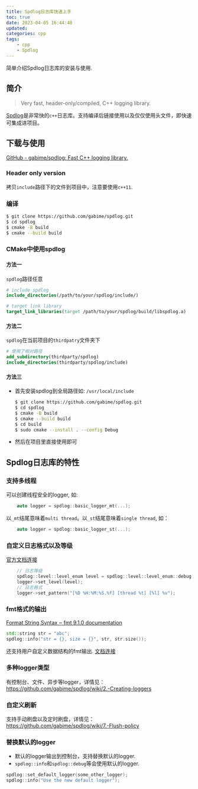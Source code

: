 ```yaml
---
title: Spdlog日志库快速上手
toc: true
date: 2023-04-05 16:44:48
updated:
categories: cpp
tags:
    - cpp
    - Spdlog
---
```


简单介绍Spdlog日志库的安装与使用.

<!--more-->

## 简介


> Very fast, header-only/compiled, C++ logging library.

[Spdlog](https://github.com/gabime/spdlog)是非常快的`c++`日志库。支持编译后链接使用以及仅仅使用头文件，即快速可集成进项目。

## 下载与使用

[GitHub - gabime/spdlog: Fast C++ logging library.](https://github.com/gabime/spdlog)

### Header only version

拷贝`include`路径下的文件到项目中，注意要使用`c++11`.

### 编译

```bash
$ git clone https://github.com/gabime/spdlog.git
$ cd spdlog
$ cmake -B build
$ cmake --build build
```

### CMake中使用spdlog

#### 方法一

`spdlog`路径任意

```cmake
# include spdlog 
include_directories(/path/to/your/spdlog/include/)

# target link library
target_link_libraries(target /path/to/your/spdlog/build/libspdlog.a)
```

#### 方法二

`spdlog`在当前项目的`thirdpatry`文件夹下

```cmake
# 使用了相对路径
add_subdirectory(thirdparty/spdlog)
include_directories(thirdparty/spdlog/include)
```

#### 方法三

- 首先安装spdlog到全局路径如: `/usr/local/include`
    ```bash
    $ git clone https://github.com/gabime/spdlog.git
    $ cd spdlog
    $ cmake -B build
    $ cmake --build build
    $ cd build
    $ sudo cmake --install . --config Debug
    ```
- 然后在项目里直接使用即可

## Spdlog日志库的特性

### 支持多线程

可以创建线程安全的logger, 如:

```cpp
    auto logger = spdlog::basic_logger_mt(...);
```

以`_mt`结尾意味着`multi thread`。以`_st`结尾意味着`single thread`, 如：

```cpp
    auto logger = spdlog::basic_logger_st(...);
```

### 自定义日志格式以及等级

[官方文档连接](https://github.com/gabime/spdlog/wiki/3.-Custom-formatting)

```cpp
    // 日志等级
    spdlog::level::level_enum level = spdlog::level::level_enum::debug
    logger->set_level(level);
    // 日志格式
    logger->set_pattern("[%D %H:%M:%S.%f] [thread %t] [%l] %v");
```

### fmt格式的输出

[Format String Syntax ‒ fmt 9.1.0 documentation](https://fmt.dev/latest/syntax.html)

```cpp
std::string str = "abc";
spdlog::info("str = {}, size = {}", str, str.size());
```

还支持用户自定义数据结构的fmt输出. [文档连接](https://github.com/gabime/spdlog#user-defined-types)


### 多种logger类型

有控制台、文件、异步等logger，详情见：https://github.com/gabime/spdlog/wiki/2.-Creating-loggers


### 自定义刷新

支持手动刷盘以及定时刷盘，详情见：https://github.com/gabime/spdlog/wiki/7.-Flush-policy

### 替换默认的logger

- 默认的logger输出到控制台，支持替换默认的logger.
- `spdlog::info`和`spdlog::debug`等会使用默认的logger.

```cpp
spdlog::set_default_logger(some_other_logger);
spdlog::info("Use the new default logger");
```